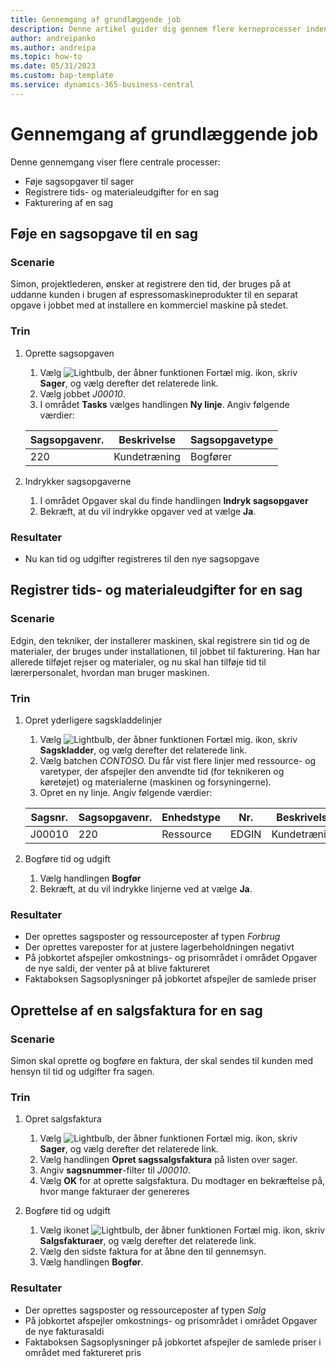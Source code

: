 ```yaml
---
title: Gennemgang af grundlæggende job
description: Denne artikel guider dig gennem flere kerneprocesser inden for projektledelse.
author: andreipanko
ms.author: andreipa
ms.topic: how-to
ms.date: 05/31/2023
ms.custom: bap-template
ms.service: dynamics-365-business-central
---
```

# Gennemgang af grundlæggende job

Denne gennemgang viser flere centrale processer:

- Føje sagsopgaver til sager
- Registrere tids- og materialeudgifter for en sag
- Fakturering af en sag

## Føje en sagsopgave til en sag

### Scenarie  

Simon, projektlederen, ønsker at registrere den tid, der bruges på at uddanne kunden i brugen af espressomaskineprodukter til en separat opgave i jobbet med at installere en kommerciel maskine på stedet.

### Trin

1. Oprette sagsopgaven  

    1. Vælg ![Lightbulb, der åbner funktionen Fortæl mig.](../../media/ui-search/search_small.png "Fortæl mig, hvad du vil foretage dig") ikon, skriv **Sager**, og vælg derefter det relaterede link.  
    2. Vælg jobbet *J00010*.
    3. I området **Tasks** vælges handlingen **Ny linje**.  Angiv følgende værdier:
 
    |Sagsopgavenr.|Beskrivelse|Sagsopgavetype|
    |------------|-----------|-------------|  
    |220|Kundetræning|Bogfører|

2. Indrykker sagsopgaverne
   1. I området Opgaver skal du finde handlingen **Indryk sagsopgaver**
   2. Bekræft, at du vil indrykke opgaver ved at vælge **Ja**.

### Resultater

 - Nu kan tid og udgifter registreres til den nye sagsopgave

## Registrer tids- og materialeudgifter for en sag

### Scenarie  

Edgin, den tekniker, der installerer maskinen, skal registrere sin tid og de materialer, der bruges under installationen, til jobbet til fakturering.  Han har allerede tilføjet rejser og materialer, og nu skal han tilføje tid til lærerpersonalet, hvordan man bruger maskinen.

### Trin

1. Opret yderligere sagskladdelinjer

    1. Vælg ![Lightbulb, der åbner funktionen Fortæl mig.](../../media/ui-search/search_small.png "Fortæl mig, hvad du vil foretage dig") ikon, skriv **Sagskladder**, og vælg derefter det relaterede link.  
    2. Vælg batchen *CONTOSO.*  Du får vist flere linjer med ressource- og varetyper, der afspejler den anvendte tid (for teknikeren og køretøjet) og materialerne (maskinen og forsyningerne).
    3. Opret en ny linje. Angiv følgende værdier:
 
    |Sagsnr.|Sagsopgavenr.|Enhedstype|Nr.|Beskrivelse|Antal|
    |-------|------------|----|---|-----------|--------|  
    |J00010|220|Ressource|EDGIN|Kundetræning|1|

2. Bogføre tid og udgift
   1. Vælg handlingen **Bogfør**
   2. Bekræft, at du vil indrykke linjerne ved at vælge **Ja**.

### Resultater

 - Der oprettes sagsposter og ressourceposter af typen *Forbrug* 
 - Der oprettes vareposter for at justere lagerbeholdningen negativt
 - På jobkortet afspejler omkostnings- og prisområdet i området Opgaver de nye saldi, der venter på at blive faktureret
 - Faktaboksen Sagsoplysninger på jobkortet afspejler de samlede priser

## Oprettelse af en salgsfaktura for en sag

### Scenarie  
Simon skal oprette og bogføre en faktura, der skal sendes til kunden med hensyn til tid og udgifter fra sagen.

### Trin
1. Opret salgsfaktura

    1. Vælg ![Lightbulb, der åbner funktionen Fortæl mig.](../../media/ui-search/search_small.png "Fortæl mig, hvad du vil foretage dig") ikon, skriv **Sager**, og vælg derefter det relaterede link.  
    2. Vælg handlingen **Opret sagssalgsfaktura** på listen over sager.
    3. Angiv **sagsnummer**-filter til *J00010*.
    4. Vælg **OK** for at oprette salgsfaktura.  Du modtager en bekræftelse på, hvor mange fakturaer der genereres

2. Bogføre tid og udgift
   1. Vælg ikonet ![Lightbulb, der åbner funktionen Fortæl mig.](../../media/ui-search/search_small.png "Fortæl mig, hvad du vil foretage dig") ikon, skriv **Salgsfakturaer**, og vælg derefter det relaterede link.  
   2. Vælg den sidste faktura for at åbne den til gennemsyn.
   3. Vælg handlingen **Bogfør**.

### Resultater

 - Der oprettes sagsposter og ressourceposter af typen *Salg*
 - På jobkortet afspejler omkostnings- og prisområdet i området Opgaver de nye fakturasaldi
 - Faktaboksen Sagsoplysninger på jobkortet afspejler de samlede priser i området med faktureret pris
